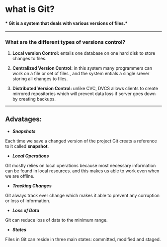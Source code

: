 # what is Git?
#### * __Git__ is a system that deals with various versions of files.*
---

### What are the different types of versions control?

1. __Local version Control:__ entails one database on one hard disk to store changes to files.

2. __Centralized Version Control:__ in this system many programmers can work on a file or set of files , and the system entials a single srever storing all changes to files.

3. __Distributed Version Control:__ unlike CVC, DVCS allows clients to create mirrored repositories which will prevent data loss if server goes down by creating backups.
----
## Advatages:

* *__Snapshots__*

Each time we save a changed version of the project Git creats a reference to it called **snapshot**.

* *__Local Operations__*

Git mostly relies on local operations because most necessary information can be found in local resources. and this makes us able to work even when we are offline.

* *__Tracking Changes__*

Git always track ever change which makes it able to prevent any corruption or loss of information.

* *__Loss of Data__*

Git can reduce loss of data to the minimum range.

* *__States__* 

Files in Git can reside in three main states: committed, modified and staged.


